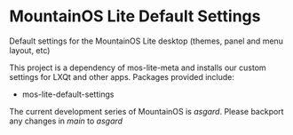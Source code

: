 # MountainOS Lite Default Settings
Default settings for the MountainOS Lite desktop (themes, panel and menu layout, etc)

This project is a dependency of mos-lite-meta and installs our custom settings for LXQt and other apps. Packages provided include:

  * mos-lite-default-settings

The current development series of MountainOS is *asgard*. Please backport any changes in *main* to *asgard*
